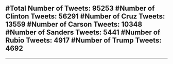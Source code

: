 #Total Number of Tweets: 95253 
#Number of Clinton Tweets: 56291
#Number of Cruz Tweets: 13559
#Number of Carson Tweets: 10348
#Number of Sanders Tweets: 5441
#Number of Rubio Tweets: 4917
#Number of Trump Tweets: 4692
---
---
